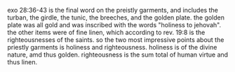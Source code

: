 exo 28:36-43 is the final word on the
preistly garments, and includes the turban,
the girdle, the tunic, the breeches, and
the golden plate. the golden plate was
all gold and was inscribed with the words
"holiness to jehovah". the other items
were of fine linen, which according to rev. 19:8
is the righteousnesses of the saints. so
the two most impressive points about the
priestly garments is holiness and righteousness.
holiness is of the divine nature, amd thus golden.
righteousness is the sum total of human
virtue and thus linen.
